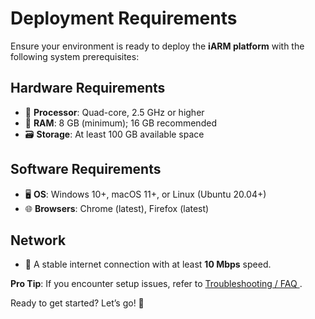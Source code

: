 # Deployment Requirements 

Ensure your environment is ready to deploy the **iARM platform** with the following system prerequisites:

## Hardware Requirements 
- 🧠 **Processor**: Quad-core, 2.5 GHz or higher  
- 💾 **RAM**: 8 GB (minimum); 16 GB recommended  
- 🗃️ **Storage**: At least 100 GB available space  

## Software Requirements 
- 🖥️ **OS**: Windows 10+, macOS 11+, or Linux (Ubuntu 20.04+)  
- 🌐 **Browsers**: Chrome (latest), Firefox (latest)  

## Network 
- 📡 A stable internet connection with at least **10 Mbps** speed.

**Pro Tip**: If you encounter setup issues, refer to [Troubleshooting / FAQ ](troubleshooting-faq.md).  

Ready to get started? Let’s go! 🚀
